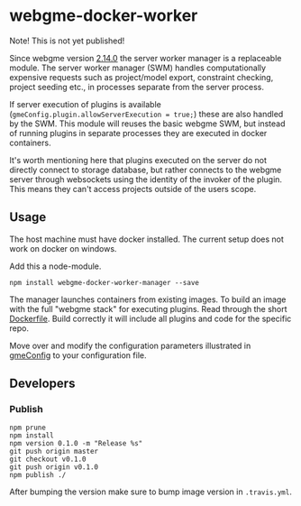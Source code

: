 # webgme-docker-worker

Note! This is not yet published!

Since webgme version [2.14.0](https://github.com/webgme/webgme/releases/tag/v2.14.0) the server worker manager is a replaceable module. 
The server worker manager (SWM) handles computationally expensive requests such as project/model export, constraint checking, 
project seeding etc., in processes separate from the server process. 

If server execution of plugins is available (`gmeConfig.plugin.allowServerExecution = true;`) these are also handled by the SWM. 
This module will reuses the basic webgme SWM, but instead of running plugins in separate processes they are executed in docker containers.

It's worth mentioning here that plugins executed on the server do not directly connect to storage database, but rather connects
to the webgme server through websockets using the identity of the invoker of the plugin. This means they can't access projects outside of the users scope.

## Usage

The host machine must have docker installed. The current setup does not work on docker on windows.

Add this a node-module.
```
npm install webgme-docker-worker-manager --save
```

The manager launches containers from existing images. To build an image with the full "webgme stack" for executing plugins. 
Read through the short [Dockerfile](/Dockerfile). Build correctly it will include all plugins and code for the specific repo.

Move over and modify the configuration parameters illustrated in [gmeConfig](./config/config.default.js) to your configuration file.


## Developers

### Publish
```
npm prune
npm install
npm version 0.1.0 -m "Release %s"
git push origin master
git checkout v0.1.0
git push origin v0.1.0
npm publish ./
```

After bumping the version make sure to bump image version in `.travis.yml`.
